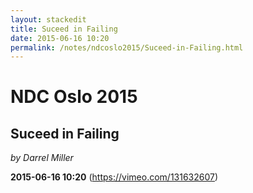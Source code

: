 ```yaml
---
layout: stackedit
title: Suceed in Failing
date: 2015-06-16 10:20
permalink: /notes/ndcoslo2015/Suceed-in-Failing.html
---
```


# NDC Oslo 2015
## Suceed in Failing
*by Darrel Miller*

**2015-06-16 10:20** (https://vimeo.com/131632607)